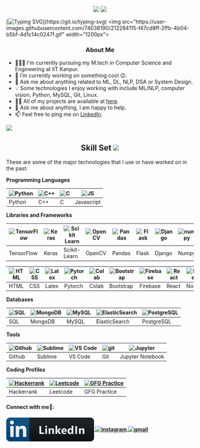 <div align="center">
  <img src="https://user-images.githubusercontent.com/74038190/212748842-9fcbad5b-6173-4175-8a61-521f3dbb7514.gif" width="300"/>
    <img src="https://user-images.githubusercontent.com/74038190/213910842-5a320d6b-e48f-4d41-a901-0e6a357e8dae.gif" width="200"/>
</div>
<!-- <h1>Hi There, I'm Akash Panzade <img  src="https://raw.githubusercontent.com/ABSphreak/ABSphreak/master/gifs/Hi.gif" width="30px"></h1> -->

[![Typing SVG](https://readme-typing-svg.demolab.com?font=DynaPuff&weight=700&size=40&duration=2000&pause=1000&color=1bd2f2&center=true&vCenter=true&width=1000&height=50&lines=Hi+There+!;Welcome+to+my+Github+Profile.;I+am+Akash+Panzade.)](https://git.io/typing-svg)
<img  src="https://user-images.githubusercontent.com/74038190/212284115-f47cd8ff-2ffb-4b04-b5bf-4d1c14c0247f.gif" width="1200px">

<div align="center">
<h3>About Me</h3>
</div>

<!-- Any image aligned to the right. Beware the width -->
- 👨🏽‍💻 I'm currently pursuing my M.tech in Computer Science and Engineering at IIT Kanpur.
- 🔭 I’m currently working on something cool :wink:.
- 💬 Ask me about anything related to ML, DL, NLP, DSA or System Design. 
- 💡 Some technologies I enjoy working with include ML/NLP, computer vision, Python, MySQL, Git, Linux.
- 👨‍💻 All of my projects are available at [here](https://github.com/akash-panzade28?tab=repositories).
- 💬 Ask me about anything, I am happy to help.
- 📫 Feel free to ping me on [LinkedIn](https://www.linkedin.com/in/akashpanzade28/).



<img  src="https://user-images.githubusercontent.com/74038190/212284115-f47cd8ff-2ffb-4b04-b5bf-4d1c14c0247f.gif" width="1200px">
<div align="center">
  <h2>  Skill Set  <img src="https://user-images.githubusercontent.com/74038190/212284087-bbe7e430-757e-4901-90bf-4cd2ce3e1852.gif" width="30"/>
  </h2>
</div>

These are some of the major technologies that I use or have worked on in the past:


**Programming Languages**

<img title="Python" alt="Python" width="40px" src="https://skillicons.dev/icons?i=python"  />|<img title="C++" alt="C++" width="40px" src="https://skillicons.dev/icons?i=cpp">|<img title="C" alt="C" width="40px" src="https://skillicons.dev/icons?i=c">|<img alt="JS" title="JavaScript" width="40px" src="https://skillicons.dev/icons?i=javascript">
|--|--|--|--|
Python |  C++ |   C  | Javascript  

**Libraries and Frameworks**

<img title="TensorFlow" alt="TensorFlow" width="40px" src="https://skillicons.dev/icons?i=tensorflow">|<img title="Keras" alt="Keras" width="40px" src="https://upload.wikimedia.org/wikipedia/commons/thumb/a/ae/Keras_logo.svg/240px-Keras_logo.svg.png">|<img title="Scikit-Learn" alt="Scikit Learn" width="40px" src="https://icon.icepanel.io/Technology/svg/scikit-learn.svg">|<img title="OpenCV" alt="OpenCV" width="40px" src="https://encrypted-tbn0.gstatic.com/images?q=tbn:ANd9GcQ8Lg4cQ0bbeMtO6xDaUAn3UHyZU6nPHHEzW0XStnuMcg&s">|<img title="Pandas" alt="Pandas" width="40px" src="https://upload.wikimedia.org/wikipedia/commons/e/ed/Pandas_logo.svg">|<img title="Flask" alt="Flask" width="40px" src="https://repository-images.githubusercontent.com/203664833/cb492980-d0ad-11e9-8409-24df853c7078">|<img title="Django" alt="Django" width="40px" src="https://encrypted-tbn0.gstatic.com/images?q=tbn:ANd9GcTJ_Iou-Av4G2KSsrZll5uGCfbHn70JVISXJtJwh_5m9g&s">|<img title="numpy" alt="numpy" width="40px" src="https://user-images.githubusercontent.com/67586773/105040771-43887300-5a88-11eb-9f01-bee100b9ef22.png">|<img title="REST" alt="REST" width="40px" src="https://user-images.githubusercontent.com/25181517/192107858-fe19f043-c502-4009-8c47-476fc89718ad.png">|<img title="WebSocket" alt="WebSocket" width="40px" src="https://user-images.githubusercontent.com/25181517/187070862-03888f18-2e63-4332-95fb-3ba4f2708e59.png">
|--|--|--|--|--|--|--|--|--|--|
TensorFlow |  Keras | Scikit-Learn | OpenCV |  Pandas | Flask | Django |  Numpy | REST API | WebSocket

<img title="HTML" alt="HTML" width="40px" src="https://user-images.githubusercontent.com/25181517/192158954-f88b5814-d510-4564-b285-dff7d6400dad.png">|<img title="CSS" alt="CSS" width="40px" src="https://user-images.githubusercontent.com/25181517/183898674-75a4a1b1-f960-4ea9-abcb-637170a00a75.png">|<img title="Latex" alt="Latex" width="40px" src="https://upload.wikimedia.org/wikipedia/commons/9/92/LaTeX_logo.svg">|<img title="Pytorch" alt="Pytorch" width="40px" src="https://skillicons.dev/icons?i=pytorch">|<img title="Colab" alt="Colab" width="40px" src="https://upload.wikimedia.org/wikipedia/commons/d/d0/Google_Colaboratory_SVG_Logo.svg">|<img title="Bootstrap" alt="Bootstrap" width="40px" src="https://user-images.githubusercontent.com/25181517/183898054-b3d693d4-dafb-4808-a509-bab54cf5de34.png">|<img title="Firebase" alt="Firebase" width="40px" src="https://user-images.githubusercontent.com/25181517/189716855-2c69ca7a-5149-4647-936d-780610911353.png">|<img title="React" alt="React" width="40px" src="https://user-images.githubusercontent.com/25181517/183897015-94a058a6-b86e-4e42-a37f-bf92061753e5.png">|<img title="Nodejs" alt="Nodejs" width="40px" src="https://user-images.githubusercontent.com/25181517/183568594-85e280a7-0d7e-4d1a-9028-c8c2209e073c.png">|<img title="bash" alt="bash" width="40px" src="https://user-images.githubusercontent.com/25181517/192158606-7c2ef6bd-6e04-47cf-b5bc-da2797cb5bda.png">|<img title="Linux" alt="Linux" width="40px" src="https://camo.githubusercontent.com/875b2967090ac970937698e92e1bfeefdc6168b9afb428aabfe321e19d549d74/68747470733a2f2f6564656e742e6769746875622e696f2f537570657254696e7949636f6e732f696d616765732f7376672f6c696e75782e737667">
|--|--|--|--|--|--|--|--|--|--|--|
HTML | CSS | Latex |  Pytorch | Colab | Bootstrap |  Firebase | React | Nodejs |  Bash | Linux





**Databases**

<img title="SQL" alt="SQL" width="40px" src="https://encrypted-tbn0.gstatic.com/images?q=tbn:ANd9GcRvOW5cI39qCL5xggM8-3Rm8l-F_DQt0i_UnXnKB5oqtyFIq5L3hV_Pa-aC6sK1cI54GWo&usqp=CAU" />|<img title="MongoDB" alt="MongoDB" width="40px" src="https://cdn.iconscout.com/icon/free/png-256/free-mongodb-5-1175140.png">|<img title="MySQL" alt="MySQL" width="40px" src="https://user-images.githubusercontent.com/25181517/183896128-ec99105a-ec1a-4d85-b08b-1aa1620b2046.png">|<img alt="ElasticSearch" title="ElasticSearch" width="40px" src="https://cdn.iconscout.com/icon/free/png-256/free-elasticsearch-226094.png">|<img alt="PostgreSQL" title="PostgreSQL" width="40px" src="https://user-images.githubusercontent.com/25181517/117208740-bfb78400-adf5-11eb-97bb-09072b6bedfc.png">
|--|--|--|--|--|
SQL |  MongoDB | MySQL | ElasticSearch |  PostgreSQL 


**Tools**

<img title="Github" alt="Github" width="40px" src="https://user-images.githubusercontent.com/25181517/192108374-8da61ba1-99ec-41d7-80b8-fb2f7c0a4948.png">|<img title="Sublime" alt="Sublime" width="40px" src="https://user-images.githubusercontent.com/25181517/190887576-6653f877-8439-4521-82f3-403086ead892.png">|<img title="VS Code" alt="VS Code" width="40px" src="https://img.icons8.com/fluent/48/000000/visual-studio-code-2019.png">|<img title="git" alt="git" width="40px" src="https://git-scm.com/images/logos/downloads/Git-Icon-1788C.png">|<img title="Jupyter Notebook" alt="Jupyter" width="40px" src="https://upload.wikimedia.org/wikipedia/commons/thumb/3/38/Jupyter_logo.svg/1767px-Jupyter_logo.svg.png">
|--|--|--|--|--|
Github |  Sublime | VS Code |  Git  | Jupyter Notebook 



**Coding Profiles**

<a href="https://www.hackerrank.com/username"><img title="Hackerrank" alt="Hackerrank" width="40px" src="https://upload.wikimedia.org/wikipedia/commons/thumb/4/40/HackerRank_Icon-1000px.png/600px-HackerRank_Icon-1000px.png"></a> |<a href="https://leetcode.com/akashpanzade28/"><img title="Leetcode" alt="Leetcode" width="40px" src="https://upload.wikimedia.org/wikipedia/commons/1/19/LeetCode_logo_black.png"></a> |<a href="https://auth.geeksforgeeks.org/user/akashpanzade28"><img title="GFG Practice" alt="GFG Practice" width="40px" src="https://encrypted-tbn0.gstatic.com/images?q=tbn:ANd9GcSRZ_jx_vM0sK_Mb4vg2rT8qudAkiWjeeQOeVCYbVHqBZ-GCShWaF_dQlmsqAwKoQk0vgo&usqp=CAU"> </a>
|--|--|--|
Hackerrank |  Leetcode | GFG Practice


<!-- <h4> Connect with me🤝: <h4>
  </hr>
  <a href="">
   <img align="left" alt=" Akash Panzade | Linkedin" width="44px" src="https://www.vectorlogo.zone/logos/linkedin/linkedin-icon.svg" />
  </a>
  <a href="">
    <img align="left" alt="Akash Panzade | Gmail" width="46px" src="https://www.vectorlogo.zone/logos/gmail/gmail-icon.svg" />
  </a>
   <a href="https://github.com/">
    <img align="left" alt="Akash Panzade| Github" width="46px" src="https://www.vectorlogo.zone/logos/github/github-tile.svg" />
  </a>
  <br> -->

  
  <h4> Connect with me🤝: <h4>
  <a href="https://www.linkedin.com/in/akashpanzade28/">
    <img align="center" src="https://github.com/ryihan/ryihan-material/blob/main/Icon/linkedin.svg" alt="linkedin" />
  </a>
  <a href="https://instagram.com/">
    <img align="center" src="https://github.com/keikomori/icons-badges/blob/master/badges/Instagram/instagram.svg" alt="instagram" />
  </a>
  <a href="mailto:akash.panzade28@gmail.com">
    <img align="center" src="https://github.com/keikomori/icons-badges/blob/master/badges/Gmail/gmail.svg" alt="gmail" />
  </a>
<!-- </div> -->
 

